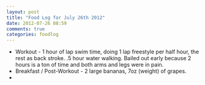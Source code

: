 ```yaml
---
layout: post
title: "Food Log for July 26th 2012"
date: 2012-07-26 08:59
comments: true
categories: foodlog
---
```

* Workout - 1 hour of lap swim time, doing 1 lap freestyle per half hour, the rest as back stroke.  .5 hour water walking.  Bailed out early because 2 hours is a ton of time and both arms and legs were in pain.
* Breakfast / Post-Workout - 2 large bananas, 7oz (weight) of grapes.
* 